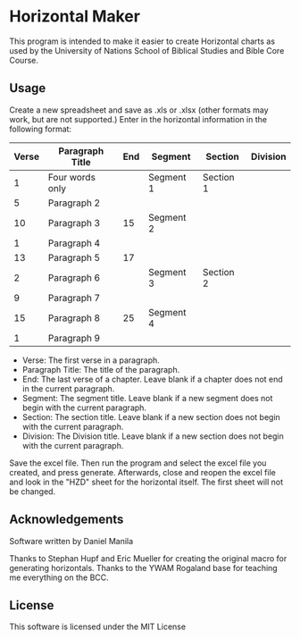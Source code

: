 # Horizontal Maker

This program is intended to make it easier to create Horizontal charts as used
by the University of Nations School of Biblical Studies and Bible Core Course.

## Usage

Create a new spreadsheet and save as .xls or .xlsx (other formats may work, but
are not supported.) Enter in the horizontal information in the following format:

| Verse | Paragraph Title | End | Segment   | Section   | Division |
|-------|-----------------|-----|-----------|-----------|----------|
|     1 | Four words only |     | Segment 1 | Section 1 |          |
|     5 | Paragraph 2     |     |           |           |          |
|    10 | Paragraph 3     |  15 | Segment 2 |           |          |
|     1 | Paragraph 4     |     |           |           |          |
|    13 | Paragraph 5     |  17 |           |           |          |
|     2 | Paragraph 6     |     | Segment 3 | Section 2 |          |
|     9 | Paragraph 7     |     |           |           |          |
|    15 | Paragraph 8     |  25 | Segment 4 |           |          |
|     1 | Paragraph 9     |     |           |           |          |

- Verse: The first verse in a paragraph.
- Paragraph Title: The title of the paragraph.
- End: The last verse of a chapter. Leave blank if a chapter does not end in the
  current paragraph.
- Segment: The segment title. Leave blank if a new segment does not begin with
  the current paragraph.
- Section: The section title. Leave blank if a new section does not begin with
  the current paragraph.
- Division: The Division title. Leave blank if a new section does not begin
  with the current paragraph.
  
Save the excel file. Then run the program and select the excel file you created, and press generate.
Afterwards, close and reopen the excel file and look in the "HZD" sheet for the
horizontal itself. The first sheet will not be changed.
  
## Acknowledgements

Software written by Daniel Manila

Thanks to Stephan Hupf and Eric Mueller for creating the original macro for
generating horizontals.
Thanks to the YWAM Rogaland base for teaching me everything on the BCC.

## License

This software is licensed under the MIT License
